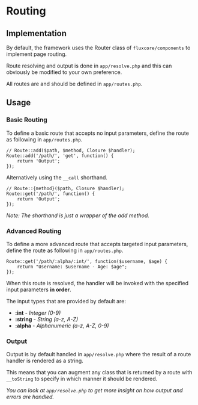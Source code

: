 Routing
=

Implementation
-

By default, the framework uses the Router class of `fluxcore/components`
to implement page routing.

Route resolving and output is done in `app/resolve.php` and this
can obviously be modified to your own preference.

All routes are and should be defined in `app/routes.php`.

Usage
-

### Basic Routing

To define a basic route that accepts no input parameters, define the
route as following in `app/routes.php`.

	// Route::add($path, $method, Closure $handler);
	Route::add('/path/', 'get', function() {
		return 'Output';
	});

Alternatively using the `__call` shorthand.

	// Route::{method}($path, Closure $handler);
	Route::get('/path/', function() {
		return 'Output';
	});

_Note: The shorthand is just a wrapper of the add method._

### Advanced Routing

To define a more advanced route that accepts targeted input
parameters, define the route as following in `app/routes.php`.

	Route::get('/path/:alpha/:int/', function($username, $age) {
		return "Username: $username - Age: $age";
	});

When this route is resolved, the handler will be invoked with the
specified input parameters **in order**.

The input types that are provided by default are:

 * **:int** - _Integer (0-9)_
 * **:string** - _String (a-z, A-Z)_
 * **:alpha** - _Alphanumeric (a-z, A-Z, 0-9)_

### Output

Output is by default handled in `app/resolve.php` where the result
of a route handler is rendered as a string.

This means that you can augment any class that is returned by a route
with `__toString` to specify in which manner it should be rendered.

_You can look at `app/resolve.php` to get more insight on how output
and errors are handled._